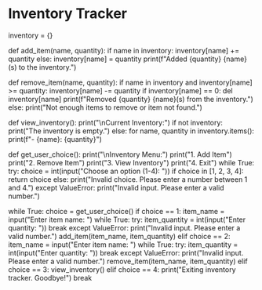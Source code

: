 # Inventory Tracker

inventory = {}

def add_item(name, quantity):
    if name in inventory:
        inventory[name] += quantity
    else:
        inventory[name] = quantity
    print(f"Added {quantity} {name}(s) to the inventory.")

def remove_item(name, quantity):
    if name in inventory and inventory[name] >= quantity:
        inventory[name] -= quantity
        if inventory[name] == 0:
            del inventory[name]
        print(f"Removed {quantity} {name}(s) from the inventory.")
    else:
        print("Not enough items to remove or item not found.")

def view_inventory():
    print("\nCurrent Inventory:")
    if not inventory:
        print("The inventory is empty.")
    else:
        for name, quantity in inventory.items():
            print(f"- {name}: {quantity}")

def get_user_choice():
    print("\nInventory Menu:")
    print("1. Add Item")
    print("2. Remove Item")
    print("3. View Inventory")
    print("4. Exit")
    while True:
        try:
            choice = int(input("Choose an option (1-4): "))
            if choice in [1, 2, 3, 4]:
                return choice
            else:
                print("Invalid choice. Please enter a number between 1 and 4.")
        except ValueError:
            print("Invalid input. Please enter a valid number.")

while True:
    choice = get_user_choice()
    if choice == 1:
        item_name = input("Enter item name: ")
        while True:
            try:
                item_quantity = int(input("Enter quantity: "))
                break
            except ValueError:
                print("Invalid input. Please enter a valid number.")
        add_item(item_name, item_quantity)
    elif choice == 2:
        item_name = input("Enter item name: ")
        while True:
            try:
                item_quantity = int(input("Enter quantity: "))
                break
            except ValueError:
                print("Invalid input. Please enter a valid number.")
        remove_item(item_name, item_quantity)
    elif choice == 3:
        view_inventory()
    elif choice == 4:
        print("Exiting inventory tracker. Goodbye!")
        break
